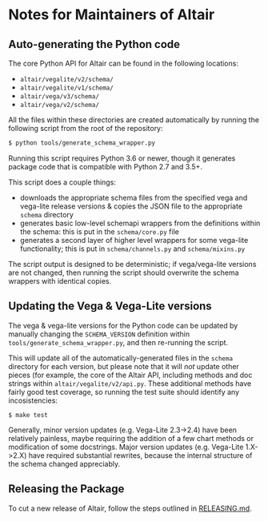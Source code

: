 # Notes for Maintainers of Altair


## Auto-generating the Python code

The core Python API for Altair can be found in the following locations:

- ``altair/vegalite/v2/schema/``
- ``altair/vegalite/v1/schema/``
- ``altair/vega/v3/schema/``
- ``altair/vega/v2/schema/``

All the files within these directories are created automatically by running
the following script from the root of the repository:

```bash
$ python tools/generate_schema_wrapper.py
```

Running this script requires Python 3.6 or newer, though it generates package
code that is compatible with Python 2.7 and 3.5+.

This script does a couple things:

- downloads the appropriate schema files from the specified vega and vega-lite
  release versions & copies the JSON file to the appropriate ``schema``
  directory
- generates basic low-level schemapi wrappers from the definitions within
  the schema: this is put in the ``schema/core.py`` file
- generates a second layer of higher level wrappers for some vega-lite
  functionality; this is put in ``schema/channels.py`` and ``schema/mixins.py``

The script output is designed to be deterministic; if vega/vega-lite versions
are not changed, then running the script should overwrite the schema wrappers
with identical copies.

## Updating the Vega & Vega-Lite versions

The vega & vega-lite versions for the Python code can be updated by manually
changing the ``SCHEMA_VERSION`` definition within
``tools/generate_schema_wrapper.py``, and then re-running the script.

This will update all of the automatically-generated files in the ``schema``
directory for each version, but please note that it will *not* update other
pieces (for example, the core of the Altair API, including methods and
doc strings within ``altair/vegalite/v2/api.py``.
These additional methods have fairly good test coverage, so running the test
suite should identify any incosistencies:
```
$ make test
```
Generally, minor version updates (e.g. Vega-Lite 2.3->2.4) have been relatively
painless, maybe requiring the addition of a few chart methods or modification
of some docstrings.
Major version updates (e.g. Vega-Lite 1.X->2.X) have required substantial
rewrites, because the internal structure of the schema changed appreciably.


## Releasing the Package

To cut a new release of Altair, follow the steps outlined in
[RELEASING.md](RELEASING.md).